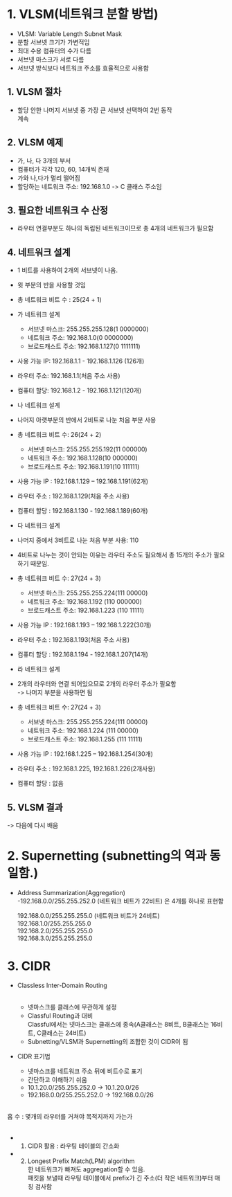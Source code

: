 # 1. VLSM(네트워크 분할 방법)

- VLSM: Variable Length Subnet Mask<br>
- 분할 서브넷 크기가 가변적임<br>
- 최대 수용 컴퓨터의 수가 다름<br>
- 서브넷 마스크가 서로 다름<br>
- 서브넷 방식보다 네트워크 주소를 효율적으로 사용함<br>

## 1. VLSM 절차

- 할당 안한 나머지 서브넷 중 가장 큰 서브넷 선택하여 2번 동작<br>
  계속

## 2. VLSM 예제

- 가, 나, 다 3개의 부서<br>
- 컴퓨터가 각각 120, 60, 14개씩 존재<br>
- 가와 나,다가 멀리 떨어짐<br>
- 할당하는 네트워크 주소: 192.168.1.0 -> C 클래스 주소임<br>

## 3. 필요한 네트워크 수 산정

- 라우터 연결부분도 하나의 독립된 네트워크이므로 총 4개의 네트워크가 필요함<br>

## 4. 네트워크 설계

- 1 비트를 사용하여 2개의 서브넷이 나옴.<br>
- 윗 부분의 반을 사용할 것임<br>
- 총 네트워크 비트 수 : 25(24 + 1)<br>

- 가 네트워크 설계
  - 서브넷 마스크: 255.255.255.128(1 0000000)<br>
  - 네트워크 주소: 192.168.1.0(0 0000000)<br>
  - 브로드캐스트 주소: 192.168.1.127(0 1111111)<br>
- 사용 가능 IP: 192.168.1.1 - 192.168.1.126 (126개)<br>
- 라우터 주소: 192.168.1.1(처음 주소 사용)<br>
- 컴퓨터 할당: 192.168.1.2 - 192.168.1.121(120개)<br>

- 나 네트워크 설계<br>
- 나머지 아랫부분의 반에서 2비트로 나눈 처음 부분 사용<br>
- 총 네트워크 비트 수: 26(24 + 2)<br>
  - 서브넷 마스크: 255.255.255.192(11 000000)<br>
  - 네트워크 주소: 192.168.1.128(10 000000)<br>
  - 브로드캐스트 주소: 192.168.1.191(10 111111)<br>
- 사용 가능 IP : 192.168.1.129 – 192.168.1.191(62개)<br>
- 라우터 주소 : 192.168.1.129(처음 주소 사용)<br>
- 컴퓨터 할당 : 192.168.1.130 - 192.168.1.189(60개)<br>

- 다 네트워크 설계<br>
- 나머지 중에서 3비트로 나눈 처음 부분 사용: 110<br>
- 4비트로 나누는 것이 안되는 이유는 라우터 주소도 필요해서 총 15개의 주소가 필요하기 때문임.<br>
- 총 네트워크 비트 수: 27(24 + 3)<br>
  - 서브넷 마스크: 255.255.255.224(111 00000)<br>
  - 네트워크 주소: 192.168.1.192 (110 000000)<br>
  - 브로드캐스트 주소: 192.168.1.223 (110 11111)<br>
- 사용 가능 IP : 192.168.1.193 – 192.168.1.222(30개)<br>
- 라우터 주소 : 192.168.1.193(처음 주소 사용)<br>
- 컴퓨터 할당 : 192.168.1.194 - 192.168.1.207(14개)<br>

- 라 네트워크 설계<br>
- 2개의 라우터와 연결 되어있으므로 2개의 라우터 주소가 필요함<br>
  -> 나머지 부분을 사용하면 됨<br>
- 총 네트워크 비트 수: 27(24 + 3)<br>
  - 서브넷 마스크: 255.255.255.224(111 00000)<br>
  - 네트워크 주소: 192.168.1.224 (111 00000)<br>
  - 브로드캐스트 주소: 192.168.1.255 (111 11111)<br>
- 사용 가능 IP : 192.168.1.225 – 192.168.1.254(30개)<br>
- 라우터 주소 : 192.168.1.225, 192.168.1.226(2개사용)<br>
- 컴퓨터 할당 : 없음<br>

## 5. VLSM 결과

-> 다음에 다시 배움<br>

# 2. Supernetting (subnetting의 역과 동일함.)

- Address Summarization(Aggregation)<br>
  -192.168.0.0/255.255.252.0 (네트워크 비트가 22비트) 은 4개를 하나로 표현함<br>

  192.168.0.0/255.255.255.0 (네트워크 비트가 24비트)<br>
  192.168.1.0/255.255.255.0<br>
  192.168.2.0/255.255.255.0<br>
  192.168.3.0/255.255.255.0<br>

# 3. CIDR

- Classless Inter-Domain Routing<br><br>

  - 넷마스크를 클래스에 무관하게 설정<br>
  - Classful Routing과 대비<br>
    Classful에서는 넷마스크는 클래스에 종속(A클래스는 8비트, B클래스는 16비트, C클래스는 24비트)<br>
  - Subnetting/VLSM과 Supernetting의 조합한 것이 CIDR이 됨<br>

- CIDR 표기법<br>
  - 넷마스크를 네트워크 주소 뒤에 비트수로 표기<br>
  - 간단하고 이해하기 쉬움<br>
  - 10.1.20.0/255.255.252.0 -> 10.1.20.0/26<br>
  - 192.168.0.0/255.255.252.0 -> 192.168.0.0/26<br><br>

홉 수 : 몇개의 라우터를 거쳐야 목적지까지 가는가<br><br>

- 1. CIDR 활용 : 라우팅 테이블의 간소화<br>
- 2. Longest Prefix Match(LPM) algorithm<br>
     한 네트워크가 빠져도 aggregation할 수 있음.<br>
     패킷을 보낼때 라우팅 테이블에서 prefix가 긴 주소(더 작은 네트워크)부터 매칭 검사함<br>
